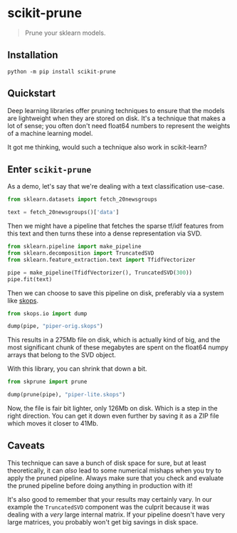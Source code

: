 # scikit-prune

> Prune your sklearn models.

## Installation 

```
python -m pip install scikit-prune
```

## Quickstart

Deep learning libraries offer pruning techniques to ensure that the
models are lightweight when they are stored on disk. It's a technique
that makes a lot of sense; you often don't need float64 numbers to
represent the weights of a machine learning model. 

It got me thinking, would such a technique also work in scikit-learn? 

## Enter `scikit-prune`

As a demo, let's say that we're dealing with a text classification use-case. 

```python
from sklearn.datasets import fetch_20newsgroups

text = fetch_20newsgroups()['data']
```

Then we might have a pipeline that fetches the sparse tf/idf features from
this text and then turns these into a dense representation via SVD. 

```python
from sklearn.pipeline import make_pipeline
from sklearn.decomposition import TruncatedSVD
from sklearn.feature_extraction.text import TfidfVectorizer

pipe = make_pipeline(TfidfVectorizer(), TruncatedSVD(300))
pipe.fit(text)
```

Then we can choose to save this pipeline on disk, preferably via
a system like [skops](https://github.com/skops-dev/skops).

```python
from skops.io import dump

dump(pipe, "piper-orig.skops")
```

This results in a 275Mb file on disk, which is actually kind of big, and
the most significant chunk of these megabytes are spent on the float64 numpy 
arrays that belong to the SVD object. 

With this library, you can shrink that down a bit. 

```python
from skprune import prune 

dump(prune(pipe), "piper-lite.skops")
```

Now, the file is fair bit lighter, only 126Mb on disk. Which is a step
in the right direction. You can get it down even further by saving it 
as a ZIP file which moves it closer to 41Mb. 

## Caveats 

This technique can save a bunch of disk space for sure, but at least theoretically,
it can _also_ lead to some numerical mishaps when you try to apply the pruned pipeline. 
Always make sure that you check and evaluate the pruned pipeline before doing anything
in production with it! 

It's also good to remember that your results may certainly vary. In our example
the `TruncatedSVD` component was the culprit because it was dealing with a _very_ large internal
matrix. If your pipeline doesn't have very large matrices, you probably won't get
big savings in disk space.
